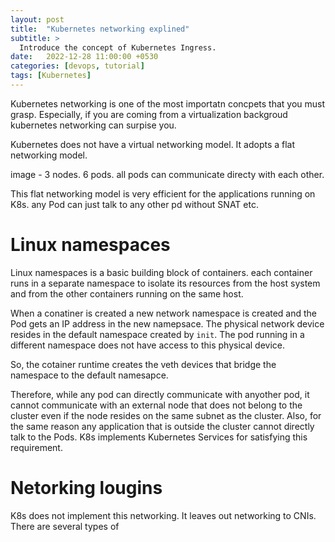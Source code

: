 ```yaml
---
layout: post
title:  "Kubernetes networking explined"
subtitle: > 
  Introduce the concept of Kubernetes Ingress.
date:   2022-12-28 11:00:00 +0530
categories: [devops, tutorial]
tags: [Kubernetes]
---
```


Kubernetes networking is one of the most importatn concpets that you must grasp. Especially, if you are coming from a virtualization backgroud kubernetes networking can surpise you.

Kubernetes does not have a virtual networking model. It adopts a flat networking model.

image - 3 nodes. 6 pods. all pods can communicate directy with each other.

This flat networking model is very efficient for the applications running on K8s. any Pod can just talk to any other pd without SNAT etc.

# Linux namespaces

Linux namespaces is a basic building block of containers. each container runs in a separate namespace to isolate its resources from the host system and from the other containers running on the same host. 

When a conatiner is created a new network namespace is created and the Pod gets an IP address in the new namepsace.
The physical network device resides in the default namespace created by `init`. The pod running in a different namespace does not have access to this physical device.

So, the cotainer runtime creates the veth devices that bridge the namespace to the default namesapce. 

Therefore, while any pod can directly communicate with anyother pod, it cannot communicate with an external node that does not belong to the cluster even if the node resides on the same subnet as the cluster.
Also, for the same reason any application that is outside the cluster cannot directly talk to the Pods. K8s implements Kubernetes Services for satisfying this requirement.

# Netorking lougins
K8s does not implement this networking. It leaves out networking to CNIs. 
There are several types of 